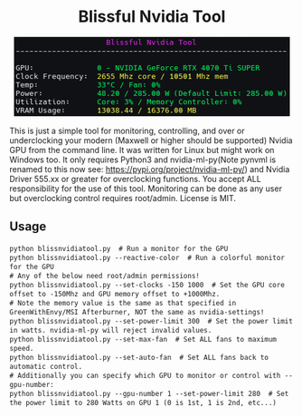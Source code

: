 <div align="center">
  <h1>Blissful Nvidia Tool</h1>
  <img src="screenshot.png" alt="Blissful Nvidia Tool" />
</div>

This is just a simple tool for monitoring, controlling, and over or underclocking your modern (Maxwell or higher should be supported) Nvidia GPU from the command line. It was written for Linux but might work on Windows too. It only requires Python3 and nvidia-ml-py(Note pynvml is renamed to this now see: https://pypi.org/project/nvidia-ml-py/) and Nvidia Driver 555.xx or greater for overclocking functions. You accept ALL responsibility for the use of this tool. Monitoring can be done as any user but overclocking control requires root/admin. License is MIT.

## Usage

```
python blissnvidiatool.py  # Run a monitor for the GPU
python blissnvidiatool.py --reactive-color  # Run a colorful monitor for the GPU
# Any of the below need root/admin permissions!
python blissnvidiatool.py --set-clocks -150 1000  # Set the GPU core offset to -150Mhz and GPU memory offset to +1000Mhz. 
# Note the memory value is the same as that specified in GreenWithEnvy/MSI Afterburner, NOT the same as nvidia-settings!
python blissnvidiatool.py --set-power-limit 300  # Set the power limit in watts. nvidia-ml-py will reject invalid values. 
python blissnvidiatool.py --set-max-fan  # Set ALL fans to maximum speed.
python blissnvidiatool.py --set-auto-fan  # Set ALL fans back to automatic control.
# Additionally you can specify which GPU to monitor or control with --gpu-number:
python blissnvidiatool.py --gpu-number 1 --set-power-limit 280  # Set the power limit to 280 Watts on GPU 1 (0 is 1st, 1 is 2nd, etc...)
```
